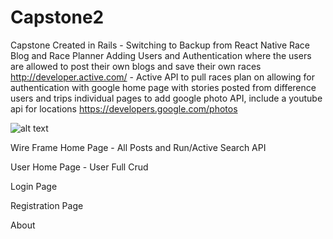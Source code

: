 # Capstone2

Capstone
Created in Rails -  Switching  to Backup from React Native
Race Blog and Race Planner
Adding Users and Authentication where the users are allowed to post their own blogs and save their own races
http://developer.active.com/ - Active API to pull races
plan on allowing for authentication with google
home page with stories posted from difference users and trips
individual pages to add google photo API, include a youtube api for locations
https://developers.google.com/photos 



![alt text](/)

Wire Frame
Home Page  - All Posts and Run/Active Search API

User Home Page - User Full Crud

Login Page

Registration Page

About


